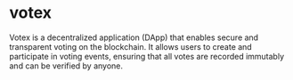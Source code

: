 # votex
Votex is a decentralized application (DApp) that enables secure and transparent voting on the blockchain. It allows users to create and participate in voting events, ensuring that all votes are recorded immutably and can be verified by anyone.
